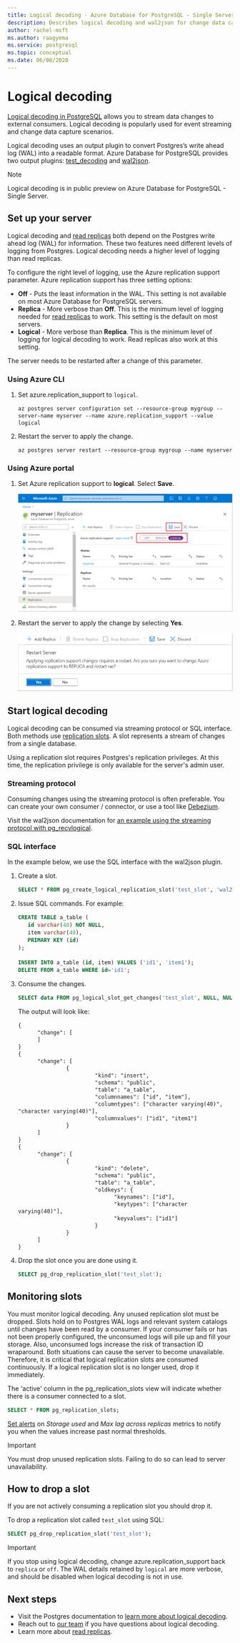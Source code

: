 ```yaml
---
title: Logical decoding - Azure Database for PostgreSQL - Single Server
description: Describes logical decoding and wal2json for change data capture in Azure Database for PostgreSQL - Single Server
author: rachel-msft
ms.author: raagyema
ms.service: postgresql
ms.topic: conceptual
ms.date: 06/08/2020
---
```


# Logical decoding
 
[Logical decoding in PostgreSQL](https://www.postgresql.org/docs/current/logicaldecoding.html) allows you to stream data changes to external consumers. Logical decoding is popularly used for event streaming and change data capture scenarios.

Logical decoding uses an output plugin to convert Postgres’s write ahead log (WAL) into a readable format. Azure Database for PostgreSQL provides two output plugins: [test_decoding](https://www.postgresql.org/docs/current/test-decoding.html) and [wal2json](https://github.com/eulerto/wal2json).

> [!NOTE]
> Logical decoding is in public preview on Azure Database for PostgreSQL - Single Server.


## Set up your server 
Logical decoding and [read replicas](concepts-read-replicas.md) both depend on the Postgres write ahead log (WAL) for information. These two features need different levels of logging from Postgres. Logical decoding needs a higher level of logging than read replicas.

To configure the right level of logging, use the Azure replication support parameter. Azure replication support has three setting options:

* **Off** - Puts the least information in the WAL. This setting is not available on most Azure Database for PostgreSQL servers.  
* **Replica** - More verbose than **Off**. This is the minimum level of logging needed for [read replicas](concepts-read-replicas.md) to work. This setting is the default on most servers.
* **Logical** - More verbose than **Replica**. This is the minimum level of logging for logical decoding to work. Read replicas also work at this setting.

The server needs to be restarted after a change of this parameter.

### Using Azure CLI

1. Set azure.replication_support to `logical`.
   ```
   az postgres server configuration set --resource-group mygroup --server-name myserver --name azure.replication_support --value logical
   ``` 

2. Restart the server to apply the change.
   ```
   az postgres server restart --resource-group mygroup --name myserver
   ```

### Using Azure portal

1. Set Azure replication support to **logical**. Select **Save**.

   ![Azure Database for PostgreSQL - Replication - Azure replication support](./media/concepts-logical/replication-support.png)

2. Restart the server to apply the change by selecting **Yes**.

   ![Azure Database for PostgreSQL - Replication - Confirm restart](./media/concepts-logical/confirm-restart.png)


## Start logical decoding

Logical decoding can be consumed via streaming protocol or SQL interface. Both methods use [replication slots](https://www.postgresql.org/docs/current/logicaldecoding-explanation.html#LOGICALDECODING-REPLICATION-SLOTS). A slot represents a stream of changes from a single database.

Using a replication slot requires Postgres's replication privileges. At this time, the replication privilege is only available for the server's admin user. 

### Streaming protocol
Consuming changes using the streaming protocol is often preferable. You can create your own consumer / connector, or use a tool like [Debezium](https://debezium.io/). 

Visit the wal2json documentation for [an example using the streaming protocol with pg_recvlogical](https://github.com/eulerto/wal2json#pg_recvlogical).


### SQL interface
In the example below, we use the SQL interface with the wal2json plugin.
 
1. Create a slot.
   ```SQL
   SELECT * FROM pg_create_logical_replication_slot('test_slot', 'wal2json');
   ```
 
2. Issue SQL commands. For example:
   ```SQL
   CREATE TABLE a_table (
      id varchar(40) NOT NULL,
      item varchar(40),
      PRIMARY KEY (id)
   );
   
   INSERT INTO a_table (id, item) VALUES ('id1', 'item1');
   DELETE FROM a_table WHERE id='id1';
   ```

3. Consume the changes.
   ```SQL
   SELECT data FROM pg_logical_slot_get_changes('test_slot', NULL, NULL, 'pretty-print', '1');
   ```

   The output will look like:
   ```
   {
         "change": [
         ]
   }
   {
         "change": [
                  {
                           "kind": "insert",
                           "schema": "public",
                           "table": "a_table",
                           "columnnames": ["id", "item"],
                           "columntypes": ["character varying(40)", "character varying(40)"],
                           "columnvalues": ["id1", "item1"]
                  }
         ]
   }
   {
         "change": [
                  {
                           "kind": "delete",
                           "schema": "public",
                           "table": "a_table",
                           "oldkeys": {
                                 "keynames": ["id"],
                                 "keytypes": ["character varying(40)"],
                                 "keyvalues": ["id1"]
                           }
                  }
         ]
   }
   ```

4. Drop the slot once you are done using it.
   ```SQL
   SELECT pg_drop_replication_slot('test_slot'); 
   ```


## Monitoring slots

You must monitor logical decoding. Any unused replication slot must be dropped. Slots hold on to Postgres WAL logs and relevant system catalogs until changes have been read by a consumer. If your consumer fails or has not been properly configured, the unconsumed logs will pile up and fill your storage. Also, unconsumed logs increase the risk of transaction ID wraparound. Both situations can cause the server to become unavailable. Therefore, it is critical that logical replication slots are consumed continuously. If a logical replication slot is no longer used, drop it immediately.

The 'active' column in the pg_replication_slots view will indicate whether there is a consumer connected to a slot.
```SQL
SELECT * FROM pg_replication_slots;
```

[Set alerts](howto-alert-on-metric.md) on *Storage used* and *Max lag across replicas* metrics to notify you when the values increase past normal thresholds. 

> [!IMPORTANT]
> You must drop unused replication slots. Failing to do so can lead to server unavailability.

## How to drop a slot
If you are not actively consuming a replication slot you should drop it.

To drop a replication slot called `test_slot` using SQL:
```SQL
SELECT pg_drop_replication_slot('test_slot');
```

> [!IMPORTANT]
> If you stop using logical decoding, change azure.replication_support back to `replica` or `off`. The WAL details retained by `logical` are more verbose, and should be disabled when logical decoding is not in use. 

 
## Next steps

* Visit the Postgres documentation to [learn more about logical decoding](https://www.postgresql.org/docs/current/logicaldecoding-explanation.html).
* Reach out to [our team](mailto:AskAzureDBforPostgreSQL@service.microsoft.com) if you have questions about logical decoding.
* Learn more about [read replicas](concepts-read-replicas.md).

